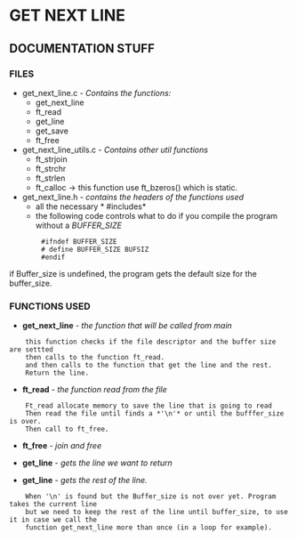 # GET NEXT LINE

## DOCUMENTATION STUFF
### FILES
- get_next_line.c - *Contains the functions:*
	- get_next_line
	- ft_read
	- get_line
	- get_save
	- ft_free
- get_next_line_utils.c - *Contains other util functions*
	- ft_strjoin
	- ft_strchr
	- ft_strlen
	- ft_calloc -> this function use ft_bzeros() which is static.
- get_next_line.h - *contains the headers of the functions used*
	- all the necessary * #includes*
	- the following code controls what to do if you compile the program 
	without a *BUFFER_SIZE*
```
		#ifndef BUFFER_SIZE
		# define BUFFER_SIZE BUFSIZ
		#endif
```
if Buffer_size is undefined, the program gets the default size for the buffer_size. 
### FUNCTIONS USED
- **get_next_line** - *the function that will be called from main*   
```
	this function checks if the file descriptor and the buffer size are settted
    then calls to the function ft_read.
    and then calls to the function that get the line and the rest.
    Return the line.
```
- **ft_read** - *the function read from the file*   
```
	Ft_read allocate memory to save the line that is going to read
	Then read the file until finds a *'\n'* or until the bufffer_size is over.
	Then call to ft_free.
```
- **ft_free** - *join and free*

- **get_line** - *gets the line we want to return*
- **get_line** - *gets the rest of the line.*   
```
	When '\n' is found but the Buffer_size is not over yet. Program takes the current line
	but we need to keep the rest of the line until buffer_size, to use it in case we call the
	function get_next_line more than once (in a loop for example).
	

```


